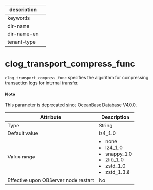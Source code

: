 |description||
|---|---|
|keywords||
|dir-name||
|dir-name-en||
|tenant-type||

# clog_transport_compress_func


`clog_transport_compress_func` specifies the algorithm for compressing transaction logs for internal transfer.

<main id="notice" type='explain'>
  <h4>Note</h4>
  <p>This parameter is deprecated since OceanBase Database V4.0.0. </p>
</main>

| **Attribute** | **Description** |
|------------------|------------------------------------------------------------------------------------------------------------------------------------------------------------------------------------------------------------------------------------------------------------------------------------------------------|
| Type | String |
| Default value | lz4_1.0 |
| Value range | </li><li> none   </li><li> lz4_1.0   </li><li> snappy_1.0   </li><li> zlib_1.0   </li><li> zstd_1.0   </li><li> zstd_1.3.8 |
| Effective upon OBServer node restart | No |



